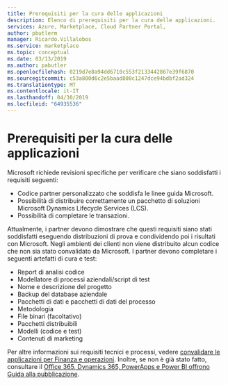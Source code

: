 ```yaml
---
title: Prerequisiti per la cura delle applicazioni
description: Elenco di prerequisiti per la cura delle applicazioni.
services: Azure, Marketplace, Cloud Partner Portal,
author: pbutlerm
manager: Ricardo.Villalobos
ms.service: marketplace
ms.topic: conceptual
ms.date: 03/13/2019
ms.author: pabutler
ms.openlocfilehash: 0219d7e8a94dd6710c553f2133442867e39f6870
ms.sourcegitcommit: c53a800d6c2e5baad800c1247dce94bdbf2ad324
ms.translationtype: MT
ms.contentlocale: it-IT
ms.lasthandoff: 04/30/2019
ms.locfileid: "64935536"
---
```

# <a name="prerequisites-for-application-curation"></a>Prerequisiti per la cura delle applicazioni

Microsoft richiede revisioni specifiche per verificare che siano soddisfatti i requisiti seguenti:

- Codice partner personalizzato che soddisfa le linee guida Microsoft.
- Possibilità di distribuire correttamente un pacchetto di soluzioni Microsoft Dynamics Lifecycle Services (LCS).
- Possibilità di completare le transazioni.

Attualmente, i partner devono dimostrare che questi requisiti siano stati soddisfatti eseguendo distribuzioni di prova e condividendo poi i risultati con Microsoft. Negli ambienti dei clienti non viene distribuito alcun codice che non sia stato convalidato da Microsoft. I partner devono completare i seguenti artefatti di cura e test:

- Report di analisi codice
- Modellatore di processi aziendali/script di test
- Nome e descrizione del progetto
- Backup del database aziendale
- Pacchetti di dati e pacchetti di dati del processo
- Metodologia
- File binari (facoltativo)
- Pacchetti distribuibili
- Modelli (codice e test)
- Contenuti di marketing

Per altre informazioni sui requisiti tecnici e processi, vedere [convalidare le applicazioni per Finanza e operazioni](https://docs.microsoft.com/dynamics365/operations/dev-itpro/lcs-solutions/app-validation-lcs-solutions).  Inoltre, se non è già stato fatto, consultare il [Office 365, Dynamics 365, PowerApps e Power BI offrono Guida alla pubblicazione](../appsource-offer-publishing-guide.md).

